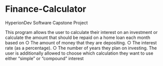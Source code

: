 # Finance-Calculator

HyperionDev Software Capstone Project

This program allows the user to calculate their interest on an investment or calculate the amount that should be
repaid on a home loan each month based on 
○ The amount of money that they are depositing.
○ The interest rate (as a percentage). 
○ The number of years they plan on investing.
The user is additionally allowed to choose which calculation they want to use either “simple” or “compound” interest
